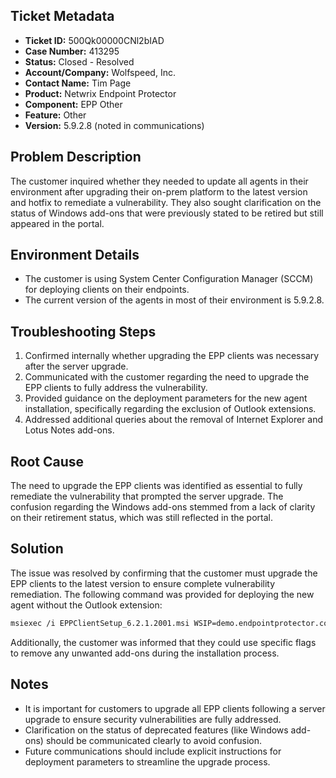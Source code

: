 ## Ticket Metadata
- **Ticket ID:** 500Qk00000CNl2bIAD
- **Case Number:** 413295
- **Status:** Closed - Resolved
- **Account/Company:** Wolfspeed, Inc.
- **Contact Name:** Tim Page
- **Product:** Netwrix Endpoint Protector
- **Component:** EPP Other
- **Feature:** Other
- **Version:** 5.9.2.8 (noted in communications)

## Problem Description
The customer inquired whether they needed to update all agents in their environment after upgrading their on-prem platform to the latest version and hotfix to remediate a vulnerability. They also sought clarification on the status of Windows add-ons that were previously stated to be retired but still appeared in the portal.

## Environment Details
- The customer is using System Center Configuration Manager (SCCM) for deploying clients on their endpoints.
- The current version of the agents in most of their environment is 5.9.2.8.

## Troubleshooting Steps
1. Confirmed internally whether upgrading the EPP clients was necessary after the server upgrade.
2. Communicated with the customer regarding the need to upgrade the EPP clients to fully address the vulnerability.
3. Provided guidance on the deployment parameters for the new agent installation, specifically regarding the exclusion of Outlook extensions.
4. Addressed additional queries about the removal of Internet Explorer and Lotus Notes add-ons.

## Root Cause
The need to upgrade the EPP clients was identified as essential to fully remediate the vulnerability that prompted the server upgrade. The confusion regarding the Windows add-ons stemmed from a lack of clarity on their retirement status, which was still reflected in the portal.

## Solution
The issue was resolved by confirming that the customer must upgrade the EPP clients to the latest version to ensure complete vulnerability remediation. The following command was provided for deploying the new agent without the Outlook extension:

```bash
msiexec /i EPPClientSetup_6.2.1.2001.msi WSIP=demo.endpointprotector.com INSTALL_OUTLOOK_EXT=0
```

Additionally, the customer was informed that they could use specific flags to remove any unwanted add-ons during the installation process.

## Notes
- It is important for customers to upgrade all EPP clients following a server upgrade to ensure security vulnerabilities are fully addressed.
- Clarification on the status of deprecated features (like Windows add-ons) should be communicated clearly to avoid confusion.
- Future communications should include explicit instructions for deployment parameters to streamline the upgrade process.